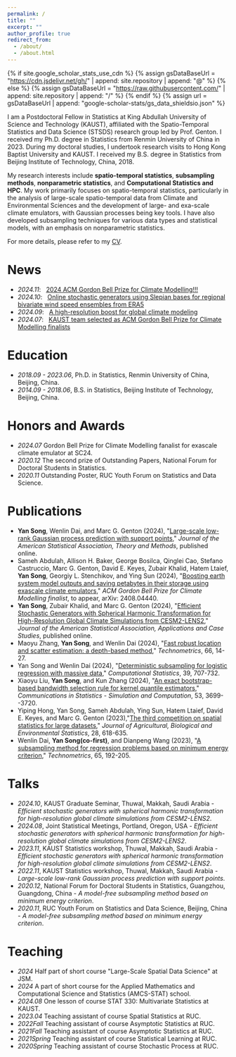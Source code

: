 ```yaml
---
permalink: /
title: ""
excerpt: ""
author_profile: true
redirect_from: 
  - /about/
  - /about.html
---
```


{% if site.google_scholar_stats_use_cdn %}
{% assign gsDataBaseUrl = "https://cdn.jsdelivr.net/gh/" | append: site.repository | append: "@" %}
{% else %}
{% assign gsDataBaseUrl = "https://raw.githubusercontent.com/" | append: site.repository | append: "/" %}
{% endif %}
{% assign url = gsDataBaseUrl | append: "google-scholar-stats/gs_data_shieldsio.json" %}

<span class='anchor' id='about-me'></span>

I am a Postdoctoral Fellow in Statistics at King Abdullah University of Science and Technology (KAUST), affiliated with the Spatio-Temporal Statistics and Data Science (STSDS) research group led by Prof. Genton. I received my Ph.D. degree in Statistics from Renmin University of China in 2023. During my doctoral studies, I undertook research visits to Hong Kong Baptist University and KAUST. I received my B.S. degree in Statistics from Beijing Institute of Technology, China, 2018. 

My research interests include **spatio-temporal statistics**, **subsampling methods**, **nonparametric statistics**, and **Computational Statistics and HPC**. My work primarily focuses on spatio-temporal statistics, particularly in the analysis of large-scale spatio-temporal data from Climate and Environmental Sciences and the development of large- and exa-scale climate emulators, with Gaussian processes being key tools. I have also developed subsampling techniques for various data types and statistical models, with an emphasis on nonparametric statistics.

For more details, please refer to my [CV](CV.pdf).

# News
- *2024.11*: &nbsp; [2024 ACM Gordon Bell Prize for Climate Modelling!!!](https://www.kaust.edu.sa/en/news/kaust-wins-prestigious-gordon-bell-prize-for-innovation-in-climate-modelling)
- *2024.10*: &nbsp; [Online stochastic generators using Slepian bases for regional bivariate wind speed ensembles from ERA5](https://arxiv.org/abs/2410.08945)
- *2024.09*: &nbsp; [A high-resolution boost for global climate modeling](https://discovery.kaust.edu.sa/en/article/24826/k2070_a-high-resolution-boost-for-global-climate-modeling)
- *2024.07*: &nbsp; [KAUST team selected as ACM Gordon Bell Prize for Climate Modelling finalists](https://cemse.kaust.edu.sa/news/kaust-team-selected-acm-gordon-bell-prize-climate-modelling-finalists)

# Education
- *2018.09 - 2023.06*, Ph.D. in Statistics, Renmin University of China, Beijing, China. 
- *2014.09 - 2018.06*, B.S. in Statistics, Beijing Institute of Technology, Beijing, China. 

# Honors and Awards
- *2024.07* Gordon Bell Prize for Climate Modelling fanalist for exascale climate emulator at SC24.
- *2020.12* The second prize of Outstanding Papers, National Forum for Doctoral Students in Statistics.
- *2020.11* Outstanding Poster, RUC Youth Forum on Statistics and Data Science.

# Publications 
- **Yan Song**, Wenlin Dai, and Marc G. Genton (2024), "[Large-scale low-rank Gaussian process prediction with support points](https://www.tandfonline.com/doi/full/10.1080/01621459.2024.2403188)," *Journal of the American Statistical Association, Theory and Methods*, published online.
- Sameh Abdulah, Allison H. Baker, George Bosilca, Qinglei Cao, Stefano Castruccio, Marc G. Genton, David E. Keyes, Zubair Khalid, Hatem Ltaief, **Yan Song**, Georgiy L. Stenchikov, and Ying Sun (2024), "[Boosting earth system model outputs and saving petabytes in their storage using exascale climate emulators](https://arxiv.org/abs/2408.04440)," *ACM Gordon Bell Prize for Climate Modelling finalist*, to appear, arXiv: 2408.04440.
- **Yan Song**, Zubair Khalid, and Marc G. Genton (2024), "[Efficient Stochastic Generators with Spherical Harmonic Transformation for High-Resolution Global Climate Simulations from CESM2-LENS2](https://www.tandfonline.com/doi/full/10.1080/01621459.2024.2360666)," *Journal of the American Statistical Association, Applications and Case Studies*, published online.
- Maoyu Zhang, **Yan Song**, and Wenlin Dai (2024), "[Fast robust location and scatter estimation: a depth-based method](https://www.tandfonline.com/doi/full/10.1080/00401706.2023.2216246)," *Technometrics*, 66, 14-27.
- Yan Song and Wenlin Dai (2024), "[Deterministic subsampling for logistic regression with massive data](https://doi.org/10.1007/s00180-022-01319-z)," *Computational Statistics*, 39, 707-732.
- Xiaoyu Liu, **Yan Song**, and Kun Zhang (2024), "[An exact bootstrap-based bandwidth selection rule for kernel quantile estimators](https://doi.org/10.1080/03610918.2022.2110595)," *Communications in Statistics - Simulation and Computation*, 53, 3699--3720.
- Yiping Hong, Yan Song, Sameh Abdulah, Ying Sun, Hatem Ltaief, David E. Keyes, and Marc G. Genton (2023),"[The third competition on spatial statistics for large datasets](https://doi.org/10.1007/s13253-023-00584-9)," *Journal of Agricultural, Biological and Environmental Statistics*, 28, 618-635.
- Wenlin Dai, **Yan Song(co-first)**, and Dianpeng Wang (2023), "[A subsampling method for regression problems based on minimum energy criterion](https://doi.org/10.1080/00401706.2022.2127915)," *Technometrics*, 65, 192-205.

# Talks
- *2024.10*, KAUST Graduate Seminar, Thuwal, Makkah, Saudi Arabia - *Efficient stochastic generators with spherical harmonic transformation for high-resolution global climate simulations from CESM2-LENS2*.
- *2024.08*, Joint Statistical Meetings, Portland, Oregon, USA - *Efficient stochastic generators with spherical harmonic transformation for high-resolution global climate simulations from CESM2-LENS2*.
- *2023.11*, KAUST Statistics workshop, Thuwal, Makkah, Saudi Arabia - *Efficient stochastic generators with spherical harmonic transformation for high-resolution global climate simulations from CESM2-LENS2*.
- *2022.11*, KAUST Statistics workshop, Thuwal, Makkah, Saudi Arabia - *Large-scale low-rank Gaussian process prediction with support points*.
- *2020.12*, National Forum for Doctoral Students in Statistics, Guangzhou, Guangdong, China - *A model-free subsampling method based on minimum energy criterion*.
- *2020.11*, RUC Youth Forum on Statistics and Data Science, Beijing, China - *A model-free subsampling method based on minimum energy criterion*.

# Teaching 
- *2024* Half part of short course "Large-Scale Spatial Data Science" at JSM.
- *2024* A part of short course for the Applied Mathematics and Computational Science and Statistics (AMCS-STAT) school.
- *2024.08* One lesson of course STAT 330: Multivariate Statistics at KAUST.
- *2023.04* Teaching assistant of course Spatial Statistics at RUC.
- *2022Fall* Teaching assistant of course Asymptotic Statistics at RUC.
- *2021Fall* Teaching assistant of course Asymptotic Statistics at RUC.
- *2021Spring* Teaching assistant of course Statistical Learning at RUC.
- *2020Spring* Teaching assistant of course Stochastic Process at RUC.

